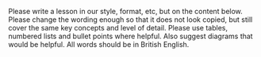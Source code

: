 Please write a lesson in our style, format, etc, but on the content below. Please change the wording enough so that it does not look copied, but still cover the same key concepts and level of detail. Please use tables, numbered lists and bullet points where helpful. Also suggest diagrams that would be helpful. All words should be in British English.
